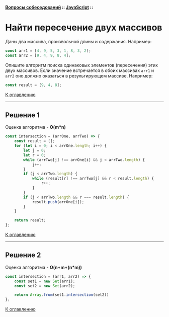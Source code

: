 **[Вопросы собеседований](../../README.md#вопросы-собеседований) :: [JavaScript](../../README.md#javascript-1) ::**
# Найти пересечение двух массивов

Даны два массива, произвольной длины и содержания. Например:
```javascript
const arr1 = [4, 9, 5, 3, 1, 8, 3, 2];
const arr2 = [9, 4, 9, 8, 4];
```
Опишите алгоритм поиска одинаковых элементов (пересечения) этих двух массивов. Если значение встречается в обоих массивах `arr1` и `arr2` оно должно оказаться в результирующем массиве. Например:
```javascript
const result = [9, 4, 8];
```

[К оглавлению](../README.md#javascript-1)

---

## Решение 1
Оценка алгоритма - **O(m*n)**

```javascript
const intersection = (arrOne, arrTwo) => {
    const result = [];
    for (let i = 0; i < arrOne.length; i++) {
        let j = 0;
        let r = 0;
        while (arrTwo[j] !== arrOne[i] && j < arrTwo.length) {
            j++;
        }
        if (j < arrTwo.length) {
            while (result[r] !== arrTwo[j] && r < result.length) {
                r++;
            }
        }
        if (j < arrTwo.length && r === result.length) {
            result.push(arrOne[i]);
        }
    }

    return result;
};
```

[К оглавлению](../README.md#javascript-1)

---

## Решение 2
Оценка алгоритма - **O(n+m+(n*m))**

```javascript
const intersection = (arr1, arr2) => {
    const set1 = new Set(arr1);
    const set2 = new Set(arr2);

    return Array.from(set1.intersection(set2))
};
```

[К оглавлению](../README.md#javascript-1)
